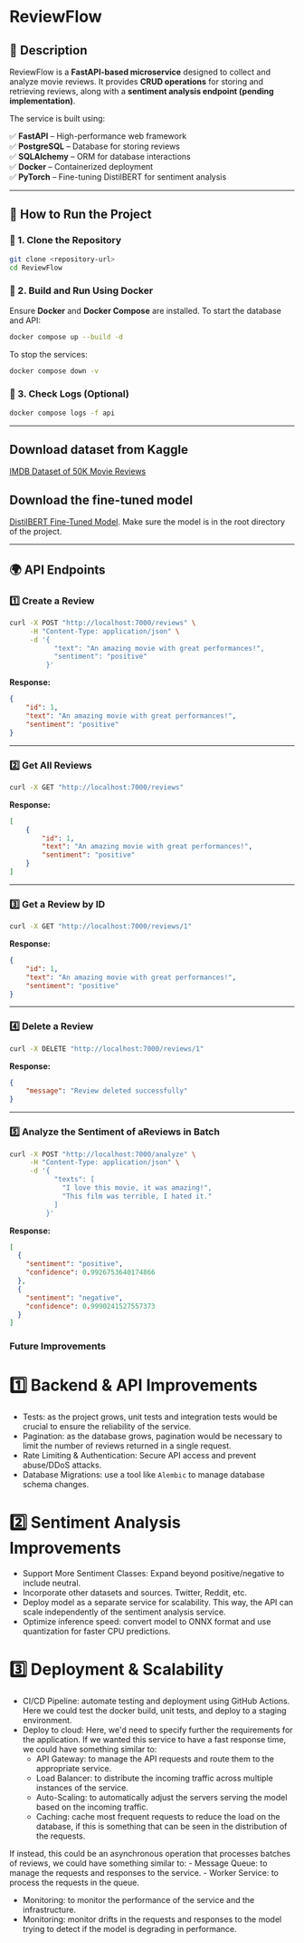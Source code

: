 # **ReviewFlow**

## **📌 Description**
ReviewFlow is a **FastAPI-based microservice** designed to collect and analyze movie reviews.
It provides **CRUD operations** for storing and retrieving reviews, along with a **sentiment analysis endpoint (pending implementation)**.

The service is built using:

✅ **FastAPI** – High-performance web framework  
✅ **PostgreSQL** – Database for storing reviews  
✅ **SQLAlchemy** – ORM for database interactions  
✅ **Docker** – Containerized deployment  
✅ **PyTorch** – Fine-tuning DistilBERT for sentiment analysis  

---

## **🚀 How to Run the Project**
### **🔹 1. Clone the Repository**
```sh
git clone <repository-url>
cd ReviewFlow
```

### **🔹 2. Build and Run Using Docker**
Ensure **Docker** and **Docker Compose** are installed.
To start the database and API:
```sh
docker compose up --build -d
```
To stop the services:
```sh
docker compose down -v
```

### **🔹 3. Check Logs (Optional)**
```sh
docker compose logs -f api
```

---

## Download dataset from Kaggle

[IMDB Dataset of 50K Movie Reviews](https://www.kaggle.com/datasets/lakshmi25npathi/imdb-dataset-of-50k-movie-reviews)

## Download the fine-tuned model

[DistilBERT Fine-Tuned Model](https://drive.google.com/drive/folders/1OUxtGb-9blfxzkOPjAy2uasbOJCX9vvC?usp=sharing).
Make sure the model is in the root directory of the project.

---

## **🌍 API Endpoints**
### **1️⃣ Create a Review**
```sh
curl -X POST "http://localhost:7000/reviews" \
     -H "Content-Type: application/json" \
     -d '{
           "text": "An amazing movie with great performances!",
           "sentiment": "positive"
         }'
```

**Response:**
```json
{
    "id": 1,
    "text": "An amazing movie with great performances!",
    "sentiment": "positive"
}
```

---

### **2️⃣ Get All Reviews**
```sh
curl -X GET "http://localhost:7000/reviews"
```

**Response:**
```json
[
    {
        "id": 1,
        "text": "An amazing movie with great performances!",
        "sentiment": "positive"
    }
]
```

---

### **3️⃣ Get a Review by ID**
```sh
curl -X GET "http://localhost:7000/reviews/1"
```

**Response:**
```json
{
    "id": 1,
    "text": "An amazing movie with great performances!",
    "sentiment": "positive"
}
```

---

### **4️⃣ Delete a Review**
```sh
curl -X DELETE "http://localhost:7000/reviews/1"
```

**Response:**
```json
{
    "message": "Review deleted successfully"
}
```

---

### **5️⃣ Analyze the Sentiment of aReviews in Batch**

```sh
curl -X POST "http://localhost:7000/analyze" \
     -H "Content-Type: application/json" \
     -d '{
           "texts": [
             "I love this movie, it was amazing!",
             "This film was terrible, I hated it."
           ]
         }'
```

**Response:**

```json
[
  {
    "sentiment": "positive",
    "confidence": 0.9926753640174866
  },
  {
    "sentiment": "negative",
    "confidence": 0.9990241527557373
  }
]
```

### Future Improvements


# 1️⃣ Backend & API Improvements

- Tests: as the project grows, unit tests and integration tests would be crucial to ensure the reliability of the service.
- Pagination: as the database grows, pagination would be necessary to limit the number of reviews returned in a single request.
- Rate Limiting & Authentication: Secure API access and prevent abuse/DDoS attacks.
- Database Migrations: use a tool like `Alembic` to manage database schema changes.

# 2️⃣ Sentiment Analysis Improvements

- Support More Sentiment Classes: Expand beyond positive/negative to include neutral.
- Incorporate other datasets and sources. Twitter, Reddit, etc.
- Deploy model as a separate service for scalability. This way, the API can scale independently of the sentiment analysis service.
- Optimize inference speed: convert model to ONNX format and use quantization for faster CPU predictions.

# 3️⃣ Deployment & Scalability

- CI/CD Pipeline: automate testing and deployment using GitHub Actions. Here we could test the docker build, unit tests, and deploy to a staging environment.
- Deploy to cloud:
Here, we'd need to specify further the requirements for the application.
If we wanted this service to have a fast response time, we could have something similar to:
    - API Gateway: to manage the API requests and route them to the appropriate service.
    - Load Balancer: to distribute the incoming traffic across multiple instances of the service.
    - Auto-Scaling: to automatically adjust the servers serving the model based on the incoming traffic.
    - Caching: cache most frequent requests to reduce the load on the database, if this is something that can be seen in the distribution of the requests.

If instead, this could be an asynchronous operation that processes batches of reviews, we could have something similar to:
    - Message Queue: to manage the requests and responses to the service.
    - Worker Service: to process the requests in the queue.

- Monitoring: to monitor the performance of the service and the infrastructure.
- Monitoring: monitor drifts in the requests and responses to the model trying to detect if the model is degrading in performance.
